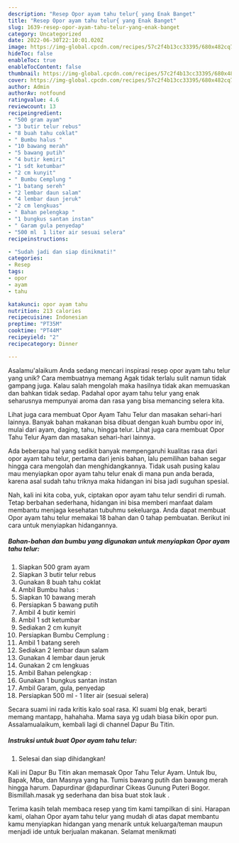 ```yaml
---
description: "Resep Opor ayam tahu telur{ yang Enak Banget"
title: "Resep Opor ayam tahu telur{ yang Enak Banget"
slug: 1639-resep-opor-ayam-tahu-telur-yang-enak-banget
category: Uncategorized
date: 2022-06-30T22:10:01.020Z
image: https://img-global.cpcdn.com/recipes/57c2f4b13cc33395/680x482cq70/opor-ayam-tahu-telur-foto-resep-utama.jpg
hideToc: false
enableToc: true
enableTocContent: false
thumbnail: https://img-global.cpcdn.com/recipes/57c2f4b13cc33395/680x482cq70/opor-ayam-tahu-telur-foto-resep-utama.jpg
cover: https://img-global.cpcdn.com/recipes/57c2f4b13cc33395/680x482cq70/opor-ayam-tahu-telur-foto-resep-utama.jpg
author: Admin
authorAv: notfound
ratingvalue: 4.6
reviewcount: 13
recipeingredient:
- "500 gram ayam"
- "3 butir telur rebus"
- "8 buah tahu coklat"
- " Bumbu halus "
- "10 bawang merah"
- "5 bawang putih"
- "4 butir kemiri"
- "1 sdt ketumbar"
- "2 cm kunyit"
- " Bumbu Cemplung "
- "1 batang sereh"
- "2 lembar daun salam"
- "4 lembar daun jeruk"
- "2 cm lengkuas"
- " Bahan pelengkap "
- "1 bungkus santan instan"
- " Garam gula penyedap"
- "500 ml  1 liter air sesuai selera"
recipeinstructions:

- "Sudah jadi dan siap dinikmati!"
categories:
- Resep
tags:
- opor
- ayam
- tahu

katakunci: opor ayam tahu 
nutrition: 213 calories
recipecuisine: Indonesian
preptime: "PT35M"
cooktime: "PT44M"
recipeyield: "2"
recipecategory: Dinner

---
```



Asalamu'alaikum Anda sedang mencari inspirasi resep opor ayam tahu telur yang unik? Cara membuatnya memang Agak tidak terlalu sulit namun tidak gampang juga. Kalau salah mengolah maka hasilnya tidak akan memuaskan dan bahkan tidak sedap. Padahal opor ayam tahu telur yang enak seharusnya mempunyai aroma dan rasa yang bisa memancing selera kita.


Lihat juga cara membuat Opor Ayam Tahu Telur dan masakan sehari-hari lainnya. Banyak bahan makanan bisa dibuat dengan kuah bumbu opor ini, mulai dari ayam, daging, tahu, hingga telur. Lihat juga cara membuat Opor Tahu Telur Ayam dan masakan sehari-hari lainnya.

Ada beberapa hal yang sedikit banyak mempengaruhi kualitas rasa dari opor ayam tahu telur, pertama dari jenis bahan, lalu pemilihan bahan segar hingga cara mengolah dan menghidangkannya. Tidak usah pusing kalau mau menyiapkan opor ayam tahu telur enak di mana pun anda berada, karena asal sudah tahu triknya maka hidangan ini bisa jadi suguhan spesial.


Nah, kali ini kita coba, yuk, ciptakan opor ayam tahu telur sendiri di rumah. Tetap berbahan sederhana, hidangan ini bisa memberi manfaat dalam membantu menjaga kesehatan tubuhmu sekeluarga. Anda dapat membuat Opor ayam tahu telur memakai 18 bahan dan 0 tahap pembuatan. Berikut ini cara untuk menyiapkan hidangannya.

<!--inarticleads1-->

##### Bahan-bahan dan bumbu yang digunakan untuk menyiapkan Opor ayam tahu telur:

1. Siapkan 500 gram ayam
1. Siapkan 3 butir telur rebus
1. Gunakan 8 buah tahu coklat
1. Ambil  Bumbu halus :
1. Siapkan 10 bawang merah
1. Persiapkan 5 bawang putih
1. Ambil 4 butir kemiri
1. Ambil 1 sdt ketumbar
1. Sediakan 2 cm kunyit
1. Persiapkan  Bumbu Cemplung :
1. Ambil 1 batang sereh
1. Sediakan 2 lembar daun salam
1. Gunakan 4 lembar daun jeruk
1. Gunakan 2 cm lengkuas
1. Ambil  Bahan pelengkap :
1. Gunakan 1 bungkus santan instan
1. Ambil  Garam, gula, penyedap
1. Persiapkan 500 ml - 1 liter air (sesuai selera)


Secara suami ini rada kritis kalo soal rasa. Kl suami blg enak, berarti memang mantapp, hahahaha. Mama saya yg udah biasa bikin opor pun. Assalamualaikum, kembali lagi di channel Dapur Bu Titin. 

<!--inarticleads2-->

##### Instruksi untuk buat Opor ayam tahu telur:


1. Selesai dan siap dihidangkan!

Kali ini Dapur Bu Titin akan memasak Opor Tahu Telur Ayam. Untuk Ibu, Bapak, Mba, dan Masnya yang ha. Tumis bawang putih dan bawang merah hingga harum. Dapurdinar @dapurdinar Cikeas Gunung Puteri Bogor. Bismillah.masak yg sederhana dan bisa buat stok lauk . 

Terima kasih telah membaca resep yang tim kami tampilkan di sini. Harapan kami, olahan Opor ayam tahu telur yang mudah di atas dapat membantu kamu menyiapkan hidangan yang menarik untuk keluarga/teman maupun menjadi ide untuk berjualan makanan. Selamat menikmati
